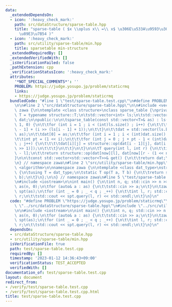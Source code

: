 ```yaml
---
data:
  _extendedDependsOn:
  - icon: ':heavy_check_mark:'
    path: src/dataStructure/sparse-table.hpp
    title: "sparse-table ( $x \\oplus x\\ =\\ x$ \u306E\u533A\u9593\u30AF\u30A8\u30EA\
      \u89E3\u7B54 )"
  - icon: ':heavy_check_mark:'
    path: src/utility/sparse-table/min.hpp
    title: sparsetable min-structure
  _extendedRequiredBy: []
  _extendedVerifiedWith: []
  _isVerificationFailed: false
  _pathExtension: cpp
  _verificationStatusIcon: ':heavy_check_mark:'
  attributes:
    '*NOT_SPECIAL_COMMENTS*': ''
    PROBLEM: https://judge.yosupo.jp/problem/staticrmq
    links:
    - https://judge.yosupo.jp/problem/staticrmq
  bundledCode: "#line 1 \"test/sparse-table.test.cpp\"\n#define PROBLEM \"https://judge.yosupo.jp/problem/staticrmq\"\
    \n\n#line 2 \"src/dataStructure/sparse-table.hpp\"\n\n#include <vector>\n\nnamespace\
    \ zawa {\n\ntemplate <class structure>\nclass sparse_table {\nprivate:\n\tusing\
    \ T = typename structure::T;\n\tstd::vector<int> ls;\n\tstd::vector<std::vector<T>>\
    \ dat;\n\npublic:\n\n\tsparse_table(const std::vector<T>& as) : ls(as.size() +\
    \ 1, 0) {\n\t\tfor (int i = 1 ; i < (int)ls.size() ; i++) {\n\t\t\tls[i] = ls[i\
    \ - 1] + (i >> (ls[i - 1] + 1));\n\t\t}\n\t\tdat = std::vector(ls.back() + 1,\
    \ as);\n\t\tdat[0] = as;\n\t\tfor (int i = 1 ; i < (int)dat.size() ; i++) {\n\t\
    \t\tint pt = (1 << i);\n\t\t\tfor (int j = 0 ; j + pt - 1 < (int)dat[i].size()\
    \ ; j++) {\n\t\t\t\tdat[i][j] = structure::op(dat[i - 1][j], dat[i - 1][j + (pt\
    \ >> 1)]);\n\t\t\t}\n\t\t}\n\t}\n\n\tT query(int l, int r) {\n\t\tint now = ls[r\
    \ - l];\n\t\treturn structure::op(dat[now][l], dat[now][r - (1 << now)]);\n\t\
    }\n\n\tconst std::vector<std::vector<T>>& get() {\n\t\treturn dat;\n\t}\n\n};\n\
    \n} // namespace zawa\n#line 2 \"src/utility/sparse-table/min.hpp\"\n\n#include\
    \ <algorithm>\n\nnamespace zawa {\n\ntemplate <class dat_type>\nstruct min_structure\
    \ {\n\tusing T = dat_type;\n\tstatic T op(T a, T b) {\n\t\treturn std::min(a,\
    \ b);\n\t}\n};\n\n} // namespace zawa\n#line 5 \"test/sparse-table.test.cpp\"\n\
    \n#include <iostream>\n\nint main() {\n\tint n, q; std::cin >> n >> q;\n\tstd::vector<int>\
    \ as(n, 0);\n\tfor (auto& a : as) {\n\t\tstd::cin >> a;\n\t}\n\tzawa::sparse_table<zawa::min_structure<int>>\
    \ spt(as);\n\tfor (int _ = 0 ; _ < q ; _++) {\n\t\tint l, r; std::cin >> l >>\
    \ r;\n\t\tstd::cout << spt.query(l, r) << std::endl;\n\t}\n}\n"
  code: "#define PROBLEM \"https://judge.yosupo.jp/problem/staticrmq\"\n\n#include\
    \ \"../src/dataStructure/sparse-table.hpp\"\n#include \"../src/utility/sparse-table/min.hpp\"\
    \n\n#include <iostream>\n\nint main() {\n\tint n, q; std::cin >> n >> q;\n\tstd::vector<int>\
    \ as(n, 0);\n\tfor (auto& a : as) {\n\t\tstd::cin >> a;\n\t}\n\tzawa::sparse_table<zawa::min_structure<int>>\
    \ spt(as);\n\tfor (int _ = 0 ; _ < q ; _++) {\n\t\tint l, r; std::cin >> l >>\
    \ r;\n\t\tstd::cout << spt.query(l, r) << std::endl;\n\t}\n}\n"
  dependsOn:
  - src/dataStructure/sparse-table.hpp
  - src/utility/sparse-table/min.hpp
  isVerificationFile: true
  path: test/sparse-table.test.cpp
  requiredBy: []
  timestamp: '2023-01-12 14:36:43+09:00'
  verificationStatus: TEST_ACCEPTED
  verifiedWith: []
documentation_of: test/sparse-table.test.cpp
layout: document
redirect_from:
- /verify/test/sparse-table.test.cpp
- /verify/test/sparse-table.test.cpp.html
title: test/sparse-table.test.cpp
---
```

